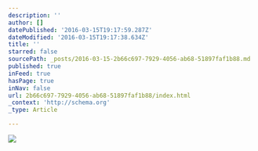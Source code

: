 ```yaml
---
description: ''
author: []
datePublished: '2016-03-15T19:17:59.287Z'
dateModified: '2016-03-15T19:17:38.634Z'
title: ''
starred: false
sourcePath: _posts/2016-03-15-2b66c697-7929-4056-ab68-51897faf1b88.md
published: true
inFeed: true
hasPage: true
inNav: false
url: 2b66c697-7929-4056-ab68-51897faf1b88/index.html
_context: 'http://schema.org'
_type: Article

---
```

![](https://the-grid-user-content.s3-us-west-2.amazonaws.com/329a524b-02a2-45fa-aff5-32526566487c.png)
